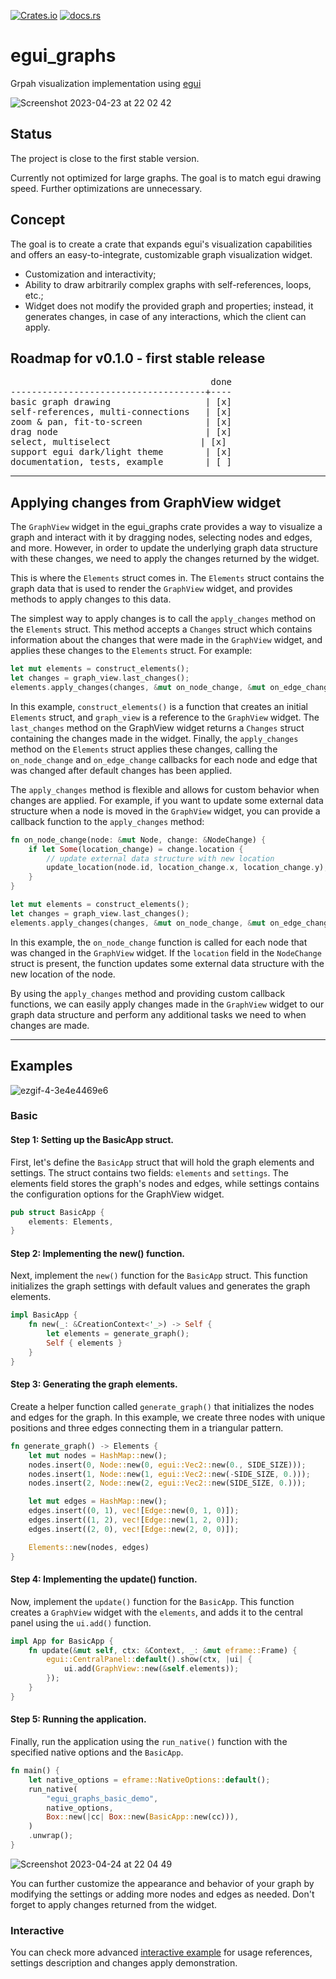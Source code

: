 [![Crates.io](https://img.shields.io/crates/v/egui_graphs)](https://crates.io/crates/egui_graphs)
[![docs.rs](https://img.shields.io/docsrs/egui_graphs)](https://docs.rs/egui_graphs)

# egui_graphs
Grpah visualization implementation using [egui](https://github.com/emilk/egui)

![Screenshot 2023-04-23 at 22 02 42](https://user-images.githubusercontent.com/32969427/233856916-4b3cf1a7-85a3-4ca4-8d07-bac9fd0d95d6.png)

## Status
The project is close to the first stable version.

Currently not optimized for large graphs. The goal is to match egui drawing speed. Further optimizations are unnecessary.

## Concept
The goal is to create a crate that expands egui's visualization capabilities and offers an easy-to-integrate, customizable graph visualization widget.

* Customization and interactivity;
* Ability to draw arbitrarily complex graphs with self-references, loops, etc.;
* Widget does not modify the provided graph and properties; instead, it generates changes, in case of any interactions, which the client can apply.

## Roadmap for v0.1.0 - first stable release
<pre>
                                      done
-------------------------------------+----
basic graph drawing                  | [x]
self-references, multi-connections   | [x]
zoom & pan, fit-to-screen            | [x]
drag node                            | [x]
select, multiselect                 | [x]
support egui dark/light theme        | [x]
documentation, tests, example        | [ ]
</pre>

---
## Applying changes from GraphView widget

The `GraphView` widget in the egui_graphs crate provides a way to visualize a graph and interact with it by dragging nodes, selecting nodes and edges, and more. However, in order to update the underlying graph data structure with these changes, we need to apply the changes returned by the widget.

This is where the `Elements` struct comes in. The `Elements` struct contains the graph data that is used to render the `GraphView` widget, and provides methods to apply changes to this data.

The simplest way to apply changes is to call the `apply_changes` method on the `Elements` struct. This method accepts a `Changes` struct which contains information about the changes that were made in the `GraphView` widget, and applies these changes to the `Elements` struct. For example:

```rust
let mut elements = construct_elements();
let changes = graph_view.last_changes();
elements.apply_changes(changes, &mut on_node_change, &mut on_edge_change);
```

In this example, `construct_elements()` is a function that creates an initial `Elements` struct, and `graph_view` is a reference to the `GraphView` widget. The `last_changes` method on the GraphView widget returns a `Changes` struct containing the changes made in the widget. Finally, the `apply_changes` method on the `Elements` struct applies these changes, calling the `on_node_change` and `on_edge_change` callbacks for each node and edge that was changed after default changes has been applied.

The `apply_changes` method is flexible and allows for custom behavior when changes are applied. For example, if you want to update some external data structure when a node is moved in the `GraphView` widget, you can provide a callback function to the `apply_changes` method:

```rust
fn on_node_change(node: &mut Node, change: &NodeChange) {
    if let Some(location_change) = change.location {
        // update external data structure with new location
        update_location(node.id, location_change.x, location_change.y);
    }
}

let mut elements = construct_elements();
let changes = graph_view.last_changes();
elements.apply_changes(changes, &mut on_node_change, &mut on_edge_change);
```

In this example, the `on_node_change` function is called for each node that was changed in the `GraphView` widget. If the `location` field in the `NodeChange` struct is present, the function updates some external data structure with the new location of the node.

By using the `apply_changes` method and providing custom callback functions, we can easily apply changes made in the `GraphView` widget to our graph data structure and perform any additional tasks we need to when changes are made.

---
## Examples

![ezgif-4-3e4e4469e6](https://user-images.githubusercontent.com/32969427/233863786-11459176-b741-4343-8b42-7d9b3a8239ee.gif)

### Basic
#### Step 1: Setting up the BasicApp struct. 

First, let's define the `BasicApp` struct that will hold the graph elements and settings. The struct contains two fields: `elements` and `settings`. The elements field stores the graph's nodes and edges, while settings contains the configuration options for the GraphView widget.
```rust 
pub struct BasicApp {
    elements: Elements,
}
```

#### Step 2: Implementing the new() function. 

Next, implement the `new()` function for the `BasicApp` struct. This function initializes the graph settings with default values and generates the graph elements.
```rust
impl BasicApp {
    fn new(_: &CreationContext<'_>) -> Self {
        let elements = generate_graph();
        Self { elements }
    }
}
```

#### Step 3: Generating the graph elements. 

Create a helper function called `generate_graph()` that initializes the nodes and edges for the graph. In this example, we create three nodes with unique positions and three edges connecting them in a triangular pattern.
```rust 
fn generate_graph() -> Elements {
    let mut nodes = HashMap::new();
    nodes.insert(0, Node::new(0, egui::Vec2::new(0., SIDE_SIZE)));
    nodes.insert(1, Node::new(1, egui::Vec2::new(-SIDE_SIZE, 0.)));
    nodes.insert(2, Node::new(2, egui::Vec2::new(SIDE_SIZE, 0.)));

    let mut edges = HashMap::new();
    edges.insert((0, 1), vec![Edge::new(0, 1, 0)]);
    edges.insert((1, 2), vec![Edge::new(1, 2, 0)]);
    edges.insert((2, 0), vec![Edge::new(2, 0, 0)]);

    Elements::new(nodes, edges)
}
```

#### Step 4: Implementing the update() function. 

Now, implement the `update()` function for the `BasicApp`. This function creates a `GraphView` widget with the `elements`, and adds it to the central panel using the `ui.add()` function.
```rust 
impl App for BasicApp {
    fn update(&mut self, ctx: &Context, _: &mut eframe::Frame) {
        egui::CentralPanel::default().show(ctx, |ui| {
            ui.add(GraphView::new(&self.elements));
        });
    }
}
```

#### Step 5: Running the application. 

Finally, run the application using the `run_native()` function with the specified native options and the `BasicApp`.
```rust 
fn main() {
    let native_options = eframe::NativeOptions::default();
    run_native(
        "egui_graphs_basic_demo",
        native_options,
        Box::new(|cc| Box::new(BasicApp::new(cc))),
    )
    .unwrap();
}
```

![Screenshot 2023-04-24 at 22 04 49](https://user-images.githubusercontent.com/32969427/234086555-afdf5dfa-31be-46f2-b46e-1e9a45e1a50f.png)


You can further customize the appearance and behavior of your graph by modifying the settings or adding more nodes and edges as needed. Don't forget to apply changes returned from the widget.

### Interactive

You can check more advanced [interactive example](https://github.com/blitzarx1/egui_graph/tree/master/examples/interactive) for usage references, settings description and changes apply demonstration.
